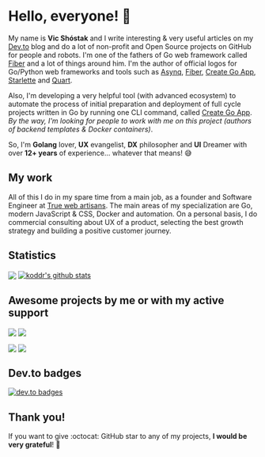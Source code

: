 # Hello, everyone! 👋

My name is **Vic Shóstak** and I write interesting & very useful articles on my [Dev.to](https://dev.to/koddr) blog and do a lot of non-profit and Open Source projects on GitHub for people and robots. I'm one of the fathers of Go web framework called [Fiber](https://github.com/gofiber/fiber) and a lot of things around him. I'm the author of official logos for Go/Python web frameworks and tools such as [Asynq](https://github.com/koddr/asynq-logo), [Fiber](https://github.com/gofiber/fiber), [Create Go App](https://github.com/create-go-app/cli), [Starlette](https://github.com/koddr/starlette-logo) and [Quart](https://github.com/koddr/quart-logo).

Also, I'm developing a very helpful tool (with advanced ecosystem) to automate the process of initial preparation and deployment of full cycle projects written in Go by running one CLI command, called [Create Go App](https://github.com/create-go-app/cli). _By the way, I'm looking for people to work with me on this project (authors of backend templates & Docker containers)_.

So, I'm **Golang** lover, **UX** evangelist, **DX** philosopher and **UI** Dreamer with over **12+ years** of experience... whatever that means! 😅

## My work

All of this I do in my spare time from a main job, as a founder and Software Engineer at [True web artisans](https://1wa.co/). The main areas of my specialization are Go, modern JavaScript & CSS, Docker and automation. On a personal basis, I do commercial consulting about UX of a product, selecting the best growth strategy and building a positive customer journey.

## Statistics

<a href="https://github.com/koddr"><img align="center" src="https://github-readme-stats.vercel.app/api/top-langs/?username=koddr&theme=default&hide=javascript,html,css,vue,makefile,shell,sass" /></a>&nbsp;<a href="https://github.com/koddr"><img align="center" src="https://github-readme-stats.vercel.app/api?username=koddr&show_icons=true&theme=default&line_height=25" alt="koddr's github stats" /></a>

## Awesome projects by me or with my active support

<a href="https://github.com/gofiber/fiber"><img align="center" src="https://github-readme-stats.vercel.app/api/pin/?username=gofiber&repo=fiber&theme=default&show_owner=true" /></a>&nbsp;<a href="https://github.com/create-go-app/cli"><img align="center" src="https://github-readme-stats.vercel.app/api/pin/?username=create-go-app&repo=cli&theme=default&show_owner=true" /></a>

<a href="https://github.com/hibiken/asynq"><img align="center" src="https://github-readme-stats.vercel.app/api/pin/?username=hibiken&repo=asynq&theme=default&show_owner=true" /></a>&nbsp;<a href="https://github.com/koddr/reactless-ts"><img align="center" src="https://github-readme-stats.vercel.app/api/pin/?username=koddr&repo=reactless-ts&theme=default&show_owner=true" /></a>

## Dev.to badges

[![dev.to badges](https://user-images.githubusercontent.com/11155743/109646218-f7d9e680-7b68-11eb-9511-5efaff7cb9e5.jpg)](https://dev.to/koddr)

## Thank you!

If you want to give :octocat: GitHub star to any of my projects, **I would be very grateful**! 🥰

